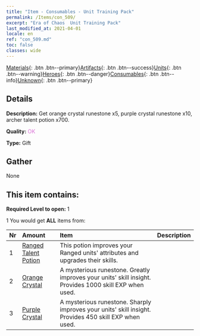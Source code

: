 ```yaml
---
title: "Item - Consumables - Unit Training Pack"
permalink: /Items/con_509/
excerpt: "Era of Chaos  Unit Training Pack"
last_modified_at: 2021-04-01
locale: en
ref: "con_509.md"
toc: false
classes: wide
---
```

 [Materials](/Items/){: .btn .btn--primary}[Artifacts](/Items/Artifacts/){: .btn .btn--success}[Units](/Items/Units/){: .btn .btn--warning}[Heroes](/Items/Heroes/){: .btn .btn--danger}[Consumables](/Items/Consumables/){: .btn .btn--info}[Unknown](/Items/Unknown/){: .btn .btn--primary}

## Details
 **Description:** Get orange crystal runestone x5, purple crystal runestone x10, archer talent potion x700.

 **Quality:** <span style="color: #DA70D6">OK</span>

 **Type:** Gift

## Gather

  None

## This item contains:

 **Required Level to open:** 1

 1 You would get **ALL** items  from:

  | Nr | Amount |     Item    | Description |
  |:---|:-------|:------------|:-----------:|
  | 1 | [Ranged Talent Potion](/Items/con_789/) | This potion improves your Ranged units' attributes and upgrades their skills. | 
  | 2 | [Orange Crystal](/Items/con_730/) | A mysterious runestone. Greatly improves your units' skill insight. Provides 1000 skill EXP when used. | 
  | 3 | [Purple Crystal](/Items/con_720/) | A mysterious runestone. Sharply improves your units' skill insight. Provides 450 skill EXP when used. | 
